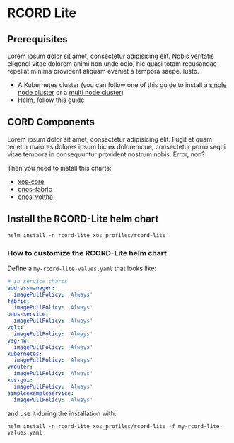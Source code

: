 # RCORD Lite

## Prerequisites

Lorem ipsum dolor sit amet, consectetur adipisicing elit. Nobis veritatis
eligendi vitae dolorem animi non unde odio, hic quasi totam recusandae repellat
minima provident aliquam eveniet a tempora saepe. Iusto.

- A Kubernetes cluster (you can follow one of this guide to install a [single
  node cluster](../prereqs/minikube.md) or a [multi node
  cluster](../prereqs/kubespray.md))
- Helm, follow [this guide](../prereqs/helm.md)

## CORD Components

Lorem ipsum dolor sit amet, consectetur adipisicing elit. Fugit et quam tenetur
maiores dolores ipsum hic ex doloremque, consectetur porro sequi vitae tempora
in consequuntur provident nostrum nobis. Error, non?

Then you need to install this charts:

- [xos-core](../charts/xos-core.md)
- [onos-fabric](../charts/onos.md#onos-fabric)
- [onos-voltha](../charts/onos.md#onos-voltha)

## Install the RCORD-Lite helm chart

```shell
helm install -n rcord-lite xos_profiles/rcord-lite
```

### How to customize the RCORD-Lite helm chart

Define a `my-rcord-lite-values.yaml` that looks like:

```yaml
# in service charts
addressmanager:
  imagePullPolicy: 'Always'
fabric:
  imagePullPolicy: 'Always'
onos-service:
  imagePullPolicy: 'Always'
volt:
  imagePullPolicy: 'Always'
vsg-hw:
  imagePullPolicy: 'Always'
kubernetes:
  imagePullPolicy: 'Always'
vrouter:
  imagePullPolicy: 'Always'
xos-gui:
  imagePullPolicy: 'Always'
simpleexampleservice:
  imagePullPolicy: 'Always'
```

and use it during the installation with:

```shell
helm install -n rcord-lite xos_profiles/rcord-lite -f my-rcord-lite-values.yaml
```

